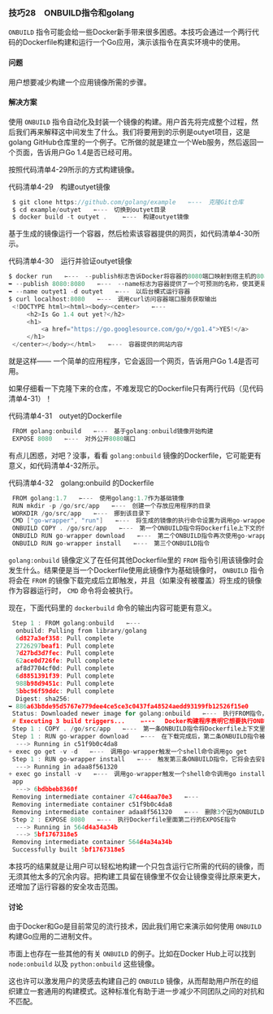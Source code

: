### 技巧28　ONBUILD指令和golang

`ONBUILD` 指令可能会给一些Docker新手带来很多困惑。本技巧会通过一个两行代码的Dockerfile构建和运行一个Go应用，演示该指令在真实环境中的使用。

#### 问题

用户想要减少构建一个应用镜像所需的步骤。

#### 解决方案

使用 `ONBUILD` 指令自动化及封装一个镜像的构建。用户首先将完成整个过程，然后我们再来解释这中间发生了什么。我们将要用到的示例是outyet项目，这是golang GitHub仓库里的一个例子。它所做的就是建立一个Web服务，然后返回一个页面，告诉用户Go 1.4是否已经可用。

按照代码清单4-29所示的方式构建镜像。

代码清单4-29　构建outyet镜像

```c
 $ git clone https://github.com/golang/example　　⇽---　克隆Git仓库
 $ cd example/outyet　　⇽---　切换到outyet目录
 $ docker build -t outyet . 　　⇽---　构建outyet镜像
```

基于生成的镜像运行一个容器，然后检索该容器提供的网页，如代码清单4-30所示。

代码清单4-30　运行并验证outyet镜像

```c
$ docker run　　⇽---　--publish标志告诉Docker将容器的8080端口映射到宿主机的8080端口
➥ --publish 8080:8080　　⇽---　--name标志为容器提供了一个可预测的名称，使其更易于使用
➥ --name outyet1 -d outyet　　⇽---　以后台模式运行容器
$ curl localhost:8080　　⇽---　调用curl访问容器端口服务获取输出
 <!DOCTYPE html><html><body><center>　　⇽---　
     <h2>Is Go 1.4 out yet?</h2>
     <h1>
         <a href="https://go.googlesource.com/go/+/go1.4">YES!</a>
     </h1>
 </center></body></html>　　⇽---　容器提供的网站内容
```

就是这样—— 一个简单的应用程序，它会返回一个网页，告诉用户Go 1.4是否可用。

如果仔细看一下克隆下来的仓库，不难发现它的Dockerfile只有两行代码（见代码清单4-31）！

代码清单4-31　outyet的Dockerfile

```c
 FROM golang:onbuild　　⇽---　基于golang:onbuild镜像开始构建
 EXPOSE 8080　　⇽---　对外公开8080端口
```

有点儿困惑，对吧？没事，看看 `golang:onbuild` 镜像的Dockerfile，它可能更有意义，如代码清单4-32所示。

代码清单4-32　golang:onbuild 的Dockerfile

```c
 FROM golang:1.7　　⇽---　使用golang:1.7作为基础镜像
 RUN mkdir -p /go/src/app　　⇽---　创建一个存放应用程序的目录
 WORKDIR /go/src/app　　⇽---　挪到该目录下
 CMD ["go-wrapper", "run"]　　⇽---　将生成的镜像的执行命令设置为调用go-wrapper来运行go应用
 ONBUILD COPY . /go/src/app　　⇽---　第一个ONBUILD指令将Dockerfile上下文的代码拷贝到镜像里
 ONBUILD RUN go-wrapper download　　⇽---　第二个ONBUILD指令再次使用go-wrapper指令下载任意的软件依赖
 ONBUILD RUN go-wrapper install　　⇽---　第三个ONBUILD指令
```

`golang:onbuild` 镜像定义了在任何其他Dockerfile里的 `FROM` 指令引用该镜像时会发生什么。结果便是当一个Dockerfile使用此镜像作为基础镜像时， `ONBUILD` 指令将会在 `FROM` 的镜像下载完成后立即触发，并且（如果没有被覆盖）将生成的镜像作为容器运行时， `CMD` 命令将会被执行。

现在，下面代码里的 `dockerbuild` 命令的输出内容可能更有意义。

```c
 Step 1 : FROM golang:onbuild　　⇽---　
  onbuild: Pulling from library/golang
  6d827a3ef358: Pull complete
  2726297beaf1: Pull complete
  7d27bd3d7fec: Pull complete
  62ace0d726fe: Pull complete
  af8d7704cf0d: Pull complete
  6d8851391f39: Pull complete
  988b98d9451c: Pull complete
  5bbc96f59ddc: Pull complete
  Digest: sha256:
➥ 886a63b8de95d5767e779dee4ce5ce3c0437fa48524aedd93199fb12526f15e0
 Status: Downloaded newer image for golang:onbuild　　⇽---　执行FROM指令，拉取的镜像正是golang:onbuild
 # Executing 3 build triggers... 　　⇽---　 Docker构建程序表明它想要执行ONBUILD指令的意图
 Step 1 : COPY . /go/src/app　　⇽---　第一条ONBUILD指令将Dockerfile上下文里的Go代码拷贝到构建目录
 Step 1 : RUN go-wrapper download　　⇽---　在下载完成后，第二条ONBUILD指令被触发
  ---> Running in c51f9b0c4da8
+ exec go get -v -d　　⇽---　调用go-wrapper触发一个shell命令调用go get
 Step 1 : RUN go-wrapper install　　⇽---　触发第三条ONBUILD指令，它将会去安装应用程序
  ---> Running in adaa8f561320
+ exec go install -v　　⇽---　调用go-wrapper触发一个shell命令调用go install
 app
  ---> 6bdbbeb8360f
 Removing intermediate container 47c446aa70e3　　⇽---　
 Removing intermediate container c51f9b0c4da8
 Removing intermediate container adaa8f561320　　⇽---　删除3个因为ONBUILD指令构建产生的中间容器
 Step 2 : EXPOSE 8080　　⇽---　执行Dockerfile里面第二行的EXPOSE指令
  ---> Running in 564d4a34a34b
  ---> 5bf1767318e5
 Removing intermediate container 564d4a34a34b
 Successfully built 5bf1767318e5
```

本技巧的结果就是让用户可以轻松地构建一个只包含运行它所需的代码的镜像，而无须其他太多的冗余内容。把构建工具留在镜像里不仅会让镜像变得比原来更大，还增加了运行容器的安全攻击范围。

#### 讨论

由于Docker和Go是目前常见的流行技术，因此我们用它来演示如何使用 `ONBUILD` 构建Go应用的二进制文件。

市面上也存在一些其他的有关 `ONBUILD` 的例子。比如在Docker Hub上可以找到 `node:onbuild` 以及 `python:onbuild` 这些镜像。

这也许可以激发用户的灵感去构建自己的 `ONBUILD` 镜像，从而帮助用户所在的组织建立一套通用的构建模式。这种标准化有助于进一步减少不同团队之间的对抗和不匹配。

